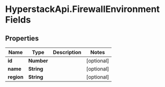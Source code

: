 # HyperstackApi.FirewallEnvironmentFields

## Properties

Name | Type | Description | Notes
------------ | ------------- | ------------- | -------------
**id** | **Number** |  | [optional] 
**name** | **String** |  | [optional] 
**region** | **String** |  | [optional] 


